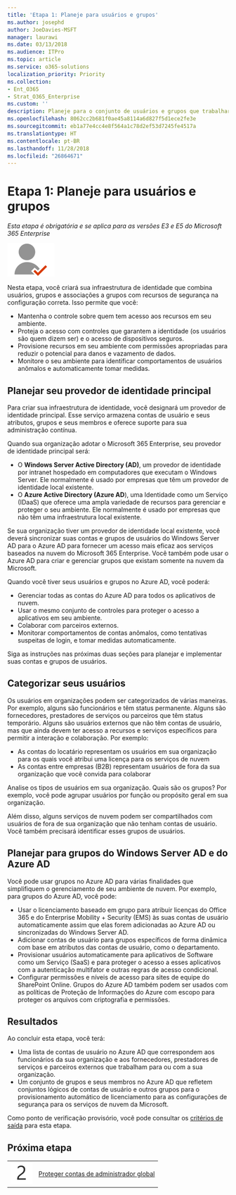 ```yaml
---
title: 'Etapa 1: Planeje para usuários e grupos'
ms.author: josephd
author: JoeDavies-MSFT
manager: laurawi
ms.date: 03/13/2018
ms.audience: ITPro
ms.topic: article
ms.service: o365-solutions
localization_priority: Priority
ms.collection:
- Ent_O365
- Strat_O365_Enterprise
ms.custom: ''
description: Planeje para o conjunto de usuários e grupos que trabalharão para sua organização.
ms.openlocfilehash: 8062cc2b681f0ae45a8114a6d827f5d1ece2fe3e
ms.sourcegitcommit: eb1a77e4cc4e8f564a1c78d2ef53d7245fe4517a
ms.translationtype: HT
ms.contentlocale: pt-BR
ms.lasthandoff: 11/28/2018
ms.locfileid: "26864671"
---
```

# <a name="step-1-plan-for-users-and-groups"></a>Etapa 1: Planeje para usuários e grupos

*Esta etapa é obrigatória e se aplica para as versões E3 e E5 do Microsoft 365 Enterprise*

![](./media/deploy-foundation-infrastructure/identity_icon-small.png)

Nesta etapa, você criará sua infraestrutura de identidade que combina usuários, grupos e associações a grupos com recursos de segurança na configuração correta. Isso permite que você:

- Mantenha o controle sobre quem tem acesso aos recursos em seu ambiente.
- Proteja o acesso com controles que garantem a identidade (os usuários são quem dizem ser) e o acesso de dispositivos seguros.
- Provisione recursos em seu ambiente com permissões apropriadas para reduzir o potencial para danos e vazamento de dados. 
- Monitore o seu ambiente para identificar comportamentos de usuários anômalos e automaticamente tomar medidas.

## <a name="plan-your-primary-identity-provider"></a>Planejar seu provedor de identidade principal

Para criar sua infraestrutura de identidade, você designará um provedor de identidade principal. Esse serviço armazena contas de usuário e seus atributos, grupos e seus membros e oferece suporte para sua administração contínua.

Quando sua organização adotar o Microsoft 365 Enterprise, seu provedor de identidade principal será:

- O **Windows Server Active Directory (AD)**, um provedor de identidade por intranet hospedado em computadores que executam o Windows Server. Ele normalmente é usado por empresas que têm um provedor de identidade local existente.
- O **Azure Active Directory (Azure AD**), uma Identidade como um Serviço (IDaaS) que oferece uma ampla variedade de recursos para gerenciar e proteger o seu ambiente. Ele normalmente é usado por empresas que não têm uma infraestrutura local existente.

Se sua organização tiver um provedor de identidade local existente, você deverá sincronizar suas contas e grupos de usuários do Windows Server AD para o Azure AD para fornecer um acesso mais eficaz aos serviços baseados na nuvem do Microsoft 365 Enterprise. Você também pode usar o Azure AD para criar e gerenciar grupos que existam somente na nuvem da Microsoft.

Quando você tiver seus usuários e grupos no Azure AD, você poderá:

- Gerenciar todas as contas do Azure AD para todos os aplicativos de nuvem. 
- Usar o mesmo conjunto de controles para proteger o acesso a aplicativos em seu ambiente.
- Colaborar com parceiros externos.
- Monitorar comportamentos de contas anômalos, como tentativas suspeitas de login, e tomar medidas automaticamente.

Siga as instruções nas próximas duas seções para planejar e implementar suas contas e grupos de usuários.

## <a name="categorize-your-users"></a>Categorizar seus usuários
Os usuários em organizações podem ser categorizados de várias maneiras. Por exemplo, alguns são funcionários e têm status permanente. Alguns são fornecedores, prestadores de serviços ou parceiros que têm status temporário. Alguns são usuários externos que não têm contas de usuário, mas que ainda devem ter acesso a recursos e serviços específicos para permitir a interação e colaboração. Por exemplo:

- As contas do locatário representam os usuários em sua organização para os quais você atribui uma licença para os serviços de nuvem
- As contas entre empresas (B2B) representam usuários de fora da sua organização que você convida para colaborar

Analise os tipos de usuários em sua organização. Quais são os grupos? Por exemplo, você pode agrupar usuários por função ou propósito geral em sua organização.

Além disso, alguns serviços de nuvem podem ser compartilhados com usuários de fora de sua organização que não tenham contas de usuário. Você também precisará identificar esses grupos de usuários.

## <a name="plan-for-windows-server-ad-and-azure-ad-groups"></a>Planejar para grupos do Windows Server AD e do Azure AD

Você pode usar grupos no Azure AD para várias finalidades que simplifiquem o gerenciamento de seu ambiente de nuvem. Por exemplo, para grupos do Azure AD, você pode:

- Usar o licenciamento baseado em grupo para atribuir licenças do Office 365 e do Enterprise Mobility + Security (EMS) às suas contas de usuário automaticamente assim que elas forem adicionadas ao Azure AD ou sincronizadas do Windows Server AD. 
- Adicionar contas de usuário para grupos específicos de forma dinâmica com base em atributos das contas de usuário, como o departamento.  
- Provisionar usuários automaticamente para aplicativos de Software como um Serviço (SaaS) e para proteger o acesso a esses aplicativos com a autenticação multifator e outras regras de acesso condicional.
- Configurar permissões e níveis de acesso para sites de equipe do SharePoint Online. Grupos do Azure AD também podem ser usados com as políticas de Proteção de Informações do Azure com escopo para proteger os arquivos com criptografia e permissões. 

## <a name="results"></a>Resultados

Ao concluir esta etapa, você terá:

- Uma lista de contas de usuário no Azure AD que correspondem aos funcionários da sua organização e aos fornecedores, prestadores de serviços e parceiros externos que trabalham para ou com a sua organização.
- Um conjunto de grupos e seus membros no Azure AD que refletem conjuntos lógicos de contas de usuário e outros grupos para o provisionamento automático de licenciamento para as configurações de segurança para os serviços de nuvem da Microsoft.

Como ponto de verificação provisório, você pode consultar os [critérios de saída](identity-exit-criteria.md#crit-identity-user-groups) para esta etapa.


## <a name="next-step"></a>Próxima etapa

|||
|:-------|:-----|
|![](./media/stepnumbers/Step2.png)| [Proteger contas de administrador global](identity-designate-protect-admin-accounts.md) |

